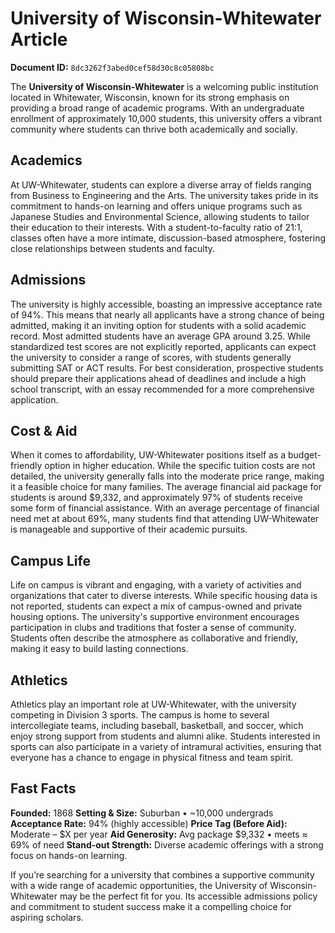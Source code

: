 # University of Wisconsin-Whitewater Article

**Document ID:** `8dc3262f3abed0cef58d30c8c05808bc`

The **University of Wisconsin-Whitewater** is a welcoming public institution located in Whitewater, Wisconsin, known for its strong emphasis on providing a broad range of academic programs. With an undergraduate enrollment of approximately 10,000 students, this university offers a vibrant community where students can thrive both academically and socially.

## Academics
At UW-Whitewater, students can explore a diverse array of fields ranging from Business to Engineering and the Arts. The university takes pride in its commitment to hands-on learning and offers unique programs such as Japanese Studies and Environmental Science, allowing students to tailor their education to their interests. With a student-to-faculty ratio of 21:1, classes often have a more intimate, discussion-based atmosphere, fostering close relationships between students and faculty.

## Admissions
The university is highly accessible, boasting an impressive acceptance rate of 94%. This means that nearly all applicants have a strong chance of being admitted, making it an inviting option for students with a solid academic record. Most admitted students have an average GPA around 3.25. While standardized test scores are not explicitly reported, applicants can expect the university to consider a range of scores, with students generally submitting SAT or ACT results. For best consideration, prospective students should prepare their applications ahead of deadlines and include a high school transcript, with an essay recommended for a more comprehensive application.

## Cost & Aid
When it comes to affordability, UW-Whitewater positions itself as a budget-friendly option in higher education. While the specific tuition costs are not detailed, the university generally falls into the moderate price range, making it a feasible choice for many families. The average financial aid package for students is around $9,332, and approximately 97% of students receive some form of financial assistance. With an average percentage of financial need met at about 69%, many students find that attending UW-Whitewater is manageable and supportive of their academic pursuits.

## Campus Life
Life on campus is vibrant and engaging, with a variety of activities and organizations that cater to diverse interests. While specific housing data is not reported, students can expect a mix of campus-owned and private housing options. The university's supportive environment encourages participation in clubs and traditions that foster a sense of community. Students often describe the atmosphere as collaborative and friendly, making it easy to build lasting connections.

## Athletics
Athletics play an important role at UW-Whitewater, with the university competing in Division 3 sports. The campus is home to several intercollegiate teams, including baseball, basketball, and soccer, which enjoy strong support from students and alumni alike. Students interested in sports can also participate in a variety of intramural activities, ensuring that everyone has a chance to engage in physical fitness and team spirit.

## Fast Facts
**Founded:** 1868
**Setting & Size:** Suburban • ~10,000 undergrads
**Acceptance Rate:** 94% (highly accessible)
**Price Tag (Before Aid):** Moderate – $X per year
**Aid Generosity:** Avg package $9,332 • meets ≈ 69% of need
**Stand-out Strength:** Diverse academic offerings with a strong focus on hands-on learning.

If you’re searching for a university that combines a supportive community with a wide range of academic opportunities, the University of Wisconsin-Whitewater may be the perfect fit for you. Its accessible admissions policy and commitment to student success make it a compelling choice for aspiring scholars.
